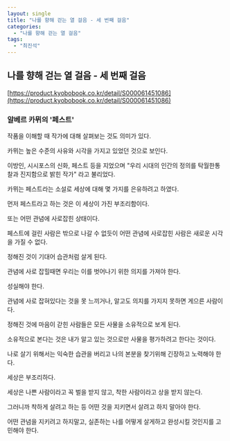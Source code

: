 ```yaml
---
layout: single
title: "나를 향해 걷는 열 걸음 - 세 번째 걸음"
categories:
  - "나를 향해 걷는 열 걸음"
tags:
  - "최진석"
---
```


## 나를 향해 걷는 열 걸음 - 세 번째 걸음

[https://product.kyobobook.co.kr/detail/S000061451086](https://product.kyobobook.co.kr/detail/S000061451086)

### 알베르 카뮈의 '페스트'

작품을 이해할 때 작가에 대해 살펴보는 것도 의미가 있다.

카뮈는 높은 수준의 사유와 시각을 가지고 있었던 것으로 보인다.

이방인, 시시포스의 신화, 페스트 등을 지었으며 "우리 시대의 인간의 정의를 탁월한통찰과 진지함으로 밝힌 작가" 라고 불리었다.

카뮈는 페스트라는 소설로 세상에 대해 몇 가지를 은유하려고 하였다.

먼저 페스트라고 하는 것은 이 세상이 가진 부조리함이다.

또는 어떤 관념에 사로잡힌 상태이다.

페스트에 걸린 사람은 밖으로 나갈 수 없듯이 어떤 관념에 사로잡힌 사람은 새로운 시각을 가질 수 없다.

정해진 것이 기대어 습관처럼 살게 된다.

관념에 사로 잡힐때면 우리는 이를 벗어나기 위한 의지를 가져야 한다.

성실해야 한다.

관념에 사로 잡혀있다는 것을 못 느끼거나, 알고도 의지를 가지지 못하면 게으른 사람이다.

정해진 것에 마음이 갇힌 사람들은 모든 사물을 소유적으로 보게 된다.

소유적으로 본다는 것은 내가 알고 있는 것으로만 사물을 평가하려고 한다는 것이다.

나로 살기 위해서는 익숙한 습관을 버리고 나의 본분을 찾기위해 긴장하고 노력해야 한다.

세상은 부조리하다.

세상은 나쁜 사람이라고 꼭 벌을 받지 않고, 착한 사람이라고 상을 받지 않는다.

그러니까 착하게 살려고 하는 등 어떤 것을 지키면서 살려고 하지 말아야 한다.

어떤 관념을 지키려고 하지말고, 실존하는 나를 어떻게 살게하고 완성시킬 것인지를 고민해야 한다.
